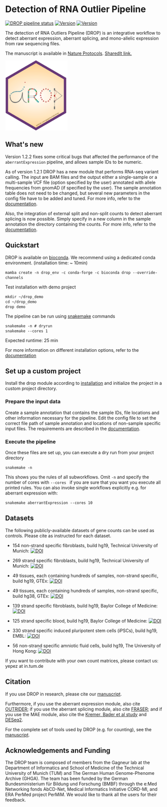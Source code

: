 # Detection of RNA Outlier Pipeline
[![DROP pipeline status](https://github.com/gagneurlab/drop/workflows/Build/badge.svg?branch=master)](https://github.com/gagneurlab/drop/actions?query=workflow%3ABuild)
[![Version](https://img.shields.io/github/v/release/gagneurlab/drop?include_prereleases)](https://github.com/gagneurlab/drop/releases)
[![Version](https://readthedocs.org/projects/gagneurlab-drop/badge/?version=latest)](https://gagneurlab-drop.readthedocs.io/en/latest)

The detection of RNA Outliers Pipeline (DROP) is an integrative workflow to detect aberrant expression, aberrant splicing, and mono-allelic expression from raw sequencing files. 

The manuscript is available in [Nature Protocols](https://www.nature.com/articles/s41596-020-00462-5). [SharedIt link.](https://rdcu.be/cdMmF)

<img src="drop_sticker.png" alt="drop logo" width="200" class="center"/>


## What's new
Version 1.2.2 fixes some critical bugs that affected the performance of the `aberrantExpression` pipeline, and allows sample IDs to be numeric.

As of version 1.2.1 DROP has a new module that performs RNA-seq variant calling. The input are BAM files and the output either a single-sample or a multi-sample VCF file (option specified by the user) annotated with allele frequencies from gnomAD (if specified by the user). The sample annotation table does not need to be changed, but several new parameters in the config file have to be added and tuned. For more info, refer to the [documentation](https://gagneurlab-drop.readthedocs.io/en/latest/prepare.html#rna-variant-calling-dictionary).

Also, the integration of external split and non-split counts to detect aberrant splicing is now possible. Simply specify in a new column in the sample annotation the directory containing the counts. For more info, refer to the [documentation](https://gagneurlab-drop.readthedocs.io/en/latest/prepare.html#external-count-examples).

## Quickstart
DROP is available on [bioconda](https://anaconda.org/bioconda/drop).
We recommend using a dedicated conda environment. (installation time: ~ 10min)
```
mamba create -n drop_env -c conda-forge -c bioconda drop --override-channels
```

Test installation with demo project
```
mkdir ~/drop_demo
cd ~/drop_demo
drop demo
```

The pipeline can be run using [snakemake](https://snakemake.readthedocs.io/) commands
```
snakemake -n # dryrun
snakemake --cores 1
```

Expected runtime: 25 min

For more information on different installation options, refer to the
[documentation](https://gagneurlab-drop.readthedocs.io/en/latest/installation.html)

## Set up a custom project
Install the drop module according to [installation](#installation) and initialize the project in a custom project directory.
### Prepare the input data
Create a sample annotation that contains the sample IDs, file locations and other information necessary for the pipeline.
Edit the config file to set the correct file path of sample annotation and locations of non-sample specific input files.
The requirements are described in the [documentation](https://gagneurlab-drop.readthedocs.io/en/latest/prepare.html).

### Execute the pipeline
Once these files are set up, you can execute a dry run from your project directory
```
snakemake -n
```
This shows you the rules of all subworkflows. Omit `-n` and specify the number of cores with `--cores ` if you are sure that you want you execute all printed rules. You can also invoke single workflows explicitly e.g. for aberrant expression with:
```
snakemake aberrantExpression --cores 10
```

## Datasets
The following publicly-available datasets of gene counts can be used as controls.
Please cite as instructed for each dataset.

* 154 non-strand specific fibroblasts, build hg19, Technical University of Munich: [![DOI](https://zenodo.org/badge/DOI/10.5281/zenodo.4646822.svg)](https://doi.org/10.5281/zenodo.4646822)

* 269 strand specific fibroblasts, build hg19, Technical University of Munich: [![DOI](https://zenodo.org/badge/DOI/10.5281/zenodo.4646826.svg)](https://doi.org/10.5281/zenodo.4646826)

* 49 tissues, each containing hundreds of samples, non-strand specific, build hg19, GTEx: [![DOI](https://zenodo.org/badge/DOI/10.5281/zenodo.5596755.svg)](https://doi.org/10.5281/zenodo.5596755)

* 49 tissues, each containing hundreds of samples, non-strand specific, build hg38, GTEx: [![DOI](https://zenodo.org/badge/DOI/10.5281/zenodo.6078396.svg)](https://doi.org/10.5281/zenodo.6078396)

* 139 strand specific fibroblasts, build hg19, Baylor College of Medicine: [![DOI](https://zenodo.org/badge/DOI/10.5281/zenodo.3963473.svg)](https://doi.org/10.5281/zenodo.3963473)

* 125 strand specific blood, build hg19, Baylor College of Medicine: [![DOI](https://zenodo.org/badge/DOI/10.5281/zenodo.3963470.svg)](https://doi.org/10.5281/zenodo.3963470)

* 330 strand specific induced pluripotent stem cells (iPSCs), build hg19, EMBL: [![DOI](https://zenodo.org/badge/DOI/10.5281/zenodo.7022459.svg)](https://doi.org/10.5281/zenodo.7022459)

* 56 non-strand specific amniotic fluid cells, build hg19, The University of Hong Kong: [![DOI](https://zenodo.org/badge/DOI/10.5281/zenodo.7079684.svg)](https://doi.org/10.5281/zenodo.7079684)

If you want to contribute with your own count matrices, please contact us: yepez at in.tum.de

## Citation

If you use DROP in research, please cite our [manuscript](https://www.nature.com/articles/s41596-020-00462-5).

Furthermore, if you use the aberrant expression module, also cite [OUTRIDER](https://doi.org/10.1016/j.ajhg.2018.10.025); if you use the aberrant splicing module, also cite [FRASER](https://www.nature.com/articles/s41467-020-20573-7); and if you use the MAE module, also cite the [Kremer, Bader et al study](https://www.nature.com/articles/ncomms15824) and [DESeq2](https://genomebiology.biomedcentral.com/articles/10.1186/s13059-014-0550-8).

For the complete set of tools used by DROP (e.g. for counting), see the [manuscript](https://www.nature.com/articles/s41596-020-00462-5).

## Acknowledgements and Funding

The DROP team is composed of members from the Gagneur lab at the Department of Informatics and School of Medicine of the Technical University of Munich (TUM) and The German Human Genome-Phenome Archive (GHGA). The team has been funded by the German Bundesministerium für Bildung und Forschung (BMBF) through the e:Med Networking fonds AbCD-Net, Medical Informatics Initiative CORD-MI, and ERA PerMed project PerMiM. We would like to thank all the users for their feedback.
